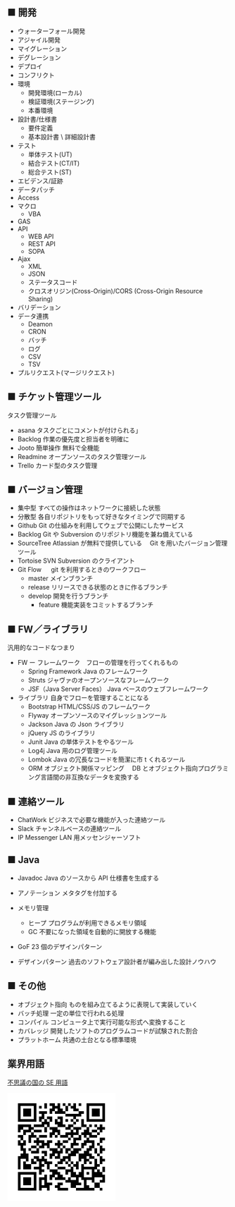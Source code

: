 ## ■ 開発

- ウォーターフォール開発
- アジャイル開発
- マイグレーション
- デグレーション
- デプロイ
- コンフリクト
- 環境
  - 開発環境(ローカル)
  - 検証環境(ステージング)
  - 本番環境
- 設計書/仕様書
  - 要件定義
  - 基本設計書 \ 詳細設計書
- テスト
  - 単体テスト(UT)
  - 結合テスト(CT/IT)
  - 総合テスト(ST)
- エビデンス/証跡
- データパッチ
- Access
- マクロ
  - VBA
- GAS
- API
  - WEB API
  - REST API
  - SOPA
- Ajax
  - XML
  - JSON
  - ステータスコード
  - クロスオリジン(Cross-Origin)/CORS (Cross-Origin Resource Sharing)
- バリデーション
- データ連携
  - Deamon
  - CRON
  - バッチ
  - ログ
  - CSV
  - TSV
- プルリクエスト(マージリクエスト)

## ■ チケット管理ツール

タスク管理ツール

- asana
  タスクごとにコメントが付けられる」
- Backlog
  作業の優先度と担当者を明確に
- Jooto
  簡単操作 無料で全機能
- Readmine
  オープンソースのタスク管理ツール
- Trello
  カード型のタスク管理

## ■ バージョン管理

- 集中型
  すべての操作はネットワークに接続した状態
- 分散型
  各自リポジトリをもって好きなタイミングで同期する
- Github
  Git の仕組みを利用してウェブで公開にしたサービス
- Backlog
  Git や Subversion のリポジトリ機能を兼ね備えている
- SourceTree
  Atlassian が無料で提供している　 Git を用いたバージョン管理ツール
- Tortoise SVN
  Subversion のクライアント
- Git Flow
  　 git を利用するときのワークフロー
  - master
    メインブランチ
  - release
    リリースできる状態のときに作るブランチ
  - develop
    開発を行うブランチ
    - feature
      機能実装をコミットするブランチ

## ■ FW／ライブラリ

汎用的なコードなつまり

- FW ー
  フレームワーク　フローの管理を行ってくれるもの
  - Spring Framework
    Java のフレームワーク
  - Struts
    ジャヴァのオープンソースなフレームワーク
  - JSF（Java Server Faces）
    Java ベースのウェブフレームワーク
- ライブラリ
  自身でフローを管理することになる
  - Bootstrap
    HTML/CSS/JS のフレームワーク
  - Flyway
    オープンソースのマイグレッションツール
  - Jackson
    Java の Json ライブラリ
  - jQuery
    JS のライブラリ
  - Junit
    Java の単体テストをやるツール
  - Log4j
    Java 用のログ管理ツール
  - Lombok
    Java の冗長なコードを簡潔に市 t くれるツール
  - ORM
    オブジェクト関係マッピング　 DB とオブジェクト指向プログラミング言語間の非互換なデータを変換する

## ■ 連絡ツール

- ChatWork
  ビジネスで必要な機能が入った連絡ツール
- Slack
  チャンネルベースの連絡ツール
- IP Messenger
  LAN 用メッセンジャーソフト

## ■ Java

- Javadoc
  Java のソースから API 仕様書を生成する
- アノテーション
  メタタグを付加する
- メモリ管理

  - ヒープ
    プログラムが利用できるメモリ領域
  - GC
    不要になった領域を自動的に開放する機能

- GoF
  23 個のデザインパターン
- デザインパターン
  過去のソフトウェア設計者が編み出した設計ノウハウ

## ■ その他

- オブジェクト指向
  ものを組み立てるように表現して実装していく
- バッチ処理
  一定の単位で行われる処理
- コンパイル
  コンピュータ上で実行可能な形式へ変換すること
- カバレッジ
  開発したソフトのプログラムコードが試験された割合
- プラットホーム
  共通の土台となる標準環境

## 業界用語

[不思議の国の SE 用語](https://qiita.com/t_nakayama0714/items/478a8ed3a9ae143ad854)

![QRコード](https://github.com/sora-kisaragi/Curriculum/blob/Java/curriculum/JavaStudy/Picture/QR_Husigi.png)
